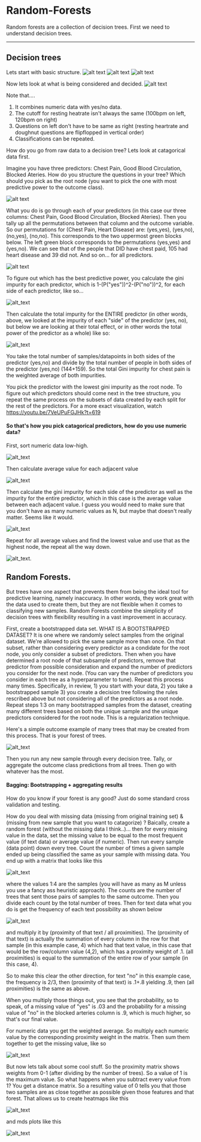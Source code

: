 # Random-Forests

Random forests are a collection of decision trees. First we need to understand decision trees.

-----------------------------------------------------------------------

## Decision trees
Lets start with basic structure.
![alt text](https://imgur.com/vwQofl5.png)
![alt text](https://imgur.com/2qkgqxs.png)
![alt text](https://imgur.com/YfnAJv2.png)

Now lets look at what is being considered and decided.
![alt text](https://imgur.com/x9EWMAQ.png)

Note that.... 
1) It combines numeric data with yes/no data.
2) The cutoff for resting heatrate isn't always the same (100bpm on left, 120bpm on right)
3) Questions on left don't have to be same as right (resting heartrate and doughnut questions are flipflopped in vertical order)
4) Classifications can be repeated.

How do you go from raw data to a decision tree? Lets look at catagorical data first.

Imagine you have three predictors: Chest Pain, Good Blood Circulation, Blocked Ateries. How do you structure the questions in your tree? Which should you pick as the root node (you want to pick the one with most predictive power to the outcome class).

![alt text](https://imgur.com/3puCMGa.png)

What you do is go through each of your predictors (in this case our three columns: Chest Pain, Good Blood Circulation, Blocked Ateries). Then you tally up all the permutations between that column and the outcome variable. So our permutations for (Chest Pain, Heart Disease) are: (yes,yes), (yes,no), (no,yes), (no,no). This corresponds to the two uppermost green blocks below. The left green block corresponds to the permutations (yes,yes) and (yes,no). We can see that of the people that DID have chest paid, 105 had heart disease and 39 did not. And so on... for all predictors.

![alt text](https://imgur.com/F7hBu3M.png)

To figure out which has the best predictive power, you calculate the gini impurity for each predictor, which is 1-(P("yes"))^2-(P("no"))^2, for each side of each predictor, like so...

![alt_text](https://imgur.com/eyVGHQz.png)

Then calculate the total impurity for the ENTIRE predictor (in other words, above, we looked at the impurity of each "side" of the predictor (yes, no), but below we are looking at their total effect, or in other words the total power of the predictor as a whole) like so:

![alt_text](https://imgur.com/CQ0Y28G.png)

You take the total number of samples/datapoints in both sides of the predictor (yes,no) and divide by the total number of people in both sides of the predictor (yes,no) (144+159). So the total Gini impurity for chest pain is the weighted average of both impurities. 

You pick the predictor with the lowest gini impurity as the root node. To figure out which predictors should come next in the tree structure, you repeat the same process on the subsets of data created by each split for the rest of the predictors. For a more exact visualization, watch https://youtu.be/7VeUPuFGJHk?t=619

#### So that's how you pick catagorical predictors, how do you use numeric data? 
First, sort numeric data low-high. 

![alt_text](https://imgur.com/gQFOqTC.png)

Then calculate average value for each adjacent value

![alt_text](https://imgur.com/LVWiyue.png)

Then calculate the gini impurity for each side of the predictor as well as the impurity for the entire predictor, which in this case is the average value between each adjacent value. I guess you would need to make sure that you don't have as many numeric values as N, but maybe that doesn't really matter. Seems like it would.

![alt_text](https://imgur.com/UAADexv.png)

Repeat for all average values and find the lowest value and use that as the highest node, the repeat all the way down.

![alt_text](https://imgur.com/1ADTTWE.png).


## Random Forests.
But trees have one aspect that prevents them from being the ideal tool for predictive learning, namely inaccuracy. In other words, they work great with the data used to create them, but they are not flexible when it comes to classifying new samples. Random Forests combine the simplicity of decision trees with flexibility resulting in a vast improvement in accuracy. 

First, create a bootstrapped data set. WHAT IS A BOOTSTRAPPED DATASET? It is one where we randomly select samples from the original dataset. We're allowed to pick the same sample more than once. On that subset, rather than considering every predictor as a condidate for the root node, you only consider a subset of predictors. Then when you have determined a root node of that subsample of predictors, remove that predictor from possible consideration and expand the number of predictors you consider for the next node. (You can vary the number of predictors you consider in each tree as a hyperparameter to tune). Repeat this process many times.  Specifically, in review, 1) you start with your data, 2) you take a bootstrapped sample 3) you create a decision tree following the rules rescribed above but not considering all of the predictors as a root node. Repeat steps 1:3 on many bootstrapped samples from the dataset, creating many different trees based on both the unique sample and the unique predictors considered for the root node. This is a regularization technique. 

Here's a simple outcome example of many trees that may be created from this process. That is your forest of trees.

![alt_text](https://imgur.com/bo3fAlh.png)

Then you run any new sample through every decision tree. Tally, or aggregate the outcome class predictions from all trees. Then go with whatever has the most. 

#### Bagging: Bootstrapping + aggregating results

How do you know if your forest is any good? Just do some standard cross validation and testing. 

How do you deal with missing data (missing from original training set) & (missing from new sample that you want to catagorize) ? Baically, create a random forest (without the missing data I think..)... then for every missing value in the data, set the missing value to be equal to the most frequent value (if text data) or average value (if numeric). Then run every sample (data point) down every tree. Count the number of times a given sample ended up being classified the same as your sample with missing data. You end up with a matrix that looks like this

![alt_text](https://imgur.com/GwjWBO5.png) 

where the values 1:4 are the samples (you will have as many as M unless you use a fancy ass heuristic approach). The counts are the number of trees that sent those pairs of samples to the same outcome. Then you divide each count by the total number of trees. Then for text data what you do is get the frequency of each text possibility as shown below 

![alt_text](https://imgur.com/f0jFI7l.png)

and multiply it by (proximity of that text / all proximities). The (proximity of that text) is actually the summation of every column in the row for that sample (in this example case, 4) which had that text value, in this case that would be the row/column value (4,2), which has a proximity weight of .1. (all proximities) is equal to the summation of the entire row of your sample (in this case, 4). 

So to make this clear the other direction, for text "no" in this example case, the frequency is 2/3, then (proximity of that text) is .1+.8 yielding .9, then (all proximities) is the same as above. 

When you multiply those things out, you see that the probability, so to speak, of a missing value of "yes" is .03 and the probability for a missing value of "no" in the blocked arteries column is .9, which is much higher, so that's our final value. 

For numeric data you get the weighted average. So multiply each numeric value by the corresponding proximity weight in the matrix. Then sum them together to get the missing value, like so

![alt_text](https://imgur.com/AT0WbGU.png)



But now lets talk about some cool stuff. So the proximity matrix shows weights from 0-1 (after dividing by the number of trees). So a value of 1 is the maximum value. So what happens when you subtract every value from 1? You get a distance matrix. So a resulting value of 0 tells you that those two samples are as close together as possible given those features and that forest. That allows us to create heatmaps like this

![alt_text](https://imgur.com/DDVLutp.png)

and mds plots like this

![alt_text](https://imgur.com/N7EziSk.png)


